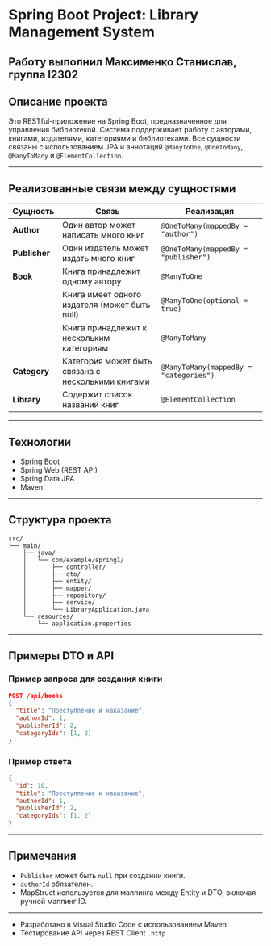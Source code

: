 #  Spring Boot Project: Library Management System

## Работу выполнил Максименко Станислав, группа I2302
##  Описание проекта

Это RESTful-приложение на Spring Boot, предназначенное для управления библиотекой. Система поддерживает работу с авторами, книгами, издателями, категориями и библиотеками. Все сущности связаны с использованием JPA и аннотаций `@ManyToOne`, `@OneToMany`, `@ManyToMany` и `@ElementCollection`.

---

##  Реализованные связи между сущностями

| Сущность | Связь | Реализация |
|----------|-------|------------|
| **Author** | Один автор может написать много книг | `@OneToMany(mappedBy = "author")` |
| **Publisher** | Один издатель может издать много книг | `@OneToMany(mappedBy = "publisher")` |
| **Book** | Книга принадлежит одному автору | `@ManyToOne` |
|          | Книга имеет одного издателя (может быть null) | `@ManyToOne(optional = true)` |
|          | Книга принадлежит к нескольким категориям | `@ManyToMany` |
| **Category** | Категория может быть связана с несколькими книгами | `@ManyToMany(mappedBy = "categories")` |
| **Library** | Содержит список названий книг | `@ElementCollection` |

---

##  Технологии

- Spring Boot
- Spring Web (REST API)
- Spring Data JPA
- Maven

---

##  Структура проекта

```
src/
└── main/
    ├── java/
    │   └── com/example/spring1/
    │       ├── controller/
    │       ├── dto/
    │       ├── entity/
    │       ├── mapper/
    │       ├── repository/
    │       ├── service/
    │       └── LibraryApplication.java
    └── resources/
        └── application.properties
```

---

##  Примеры DTO и API

### Пример запроса для создания книги

```json
POST /api/books
{
  "title": "Преступление и наказание",
  "authorId": 1,
  "publisherId": 2,
  "categoryIds": [1, 2]
}
```

### Пример ответа

```json
{
  "id": 10,
  "title": "Преступление и наказание",
  "authorId": 1,
  "publisherId": 2,
  "categoryIds": [1, 2]
}
```

---

##  Примечания

- `Publisher` может быть `null` при создании книги.
- `authorId` обязателен.
- MapStruct используется для маппинга между Entity и DTO, включая ручной маппинг ID.

---



- Разработано в Visual Studio Code с использованием Maven
- Тестирование API через REST Client `.http`

